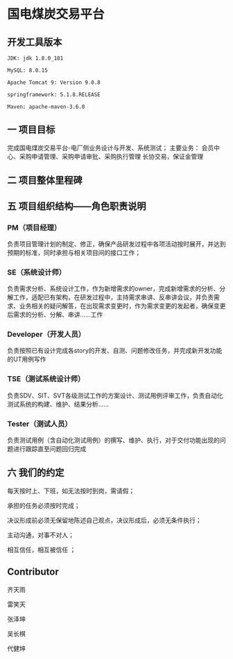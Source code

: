 # 国电煤炭交易平台

## 开发工具版本
```
JDK: jdk 1.8.0_181

MySQL: 8.0.15

Apache Tomcat 9: Version 9.0.8

springframework: 5.1.8.RELEASE

Maven: apache-maven-3.6.0
```

## 一 项目目标

完成国电煤炭交易平台-电厂侧业务设计与开发、系统测试；
主要业务：
会员中心、采购申请管理、采购申请审批、采购执行管理
长协交易，保证金管理


## 二 项目整体里程碑


## 五 项目组织结构——角色职责说明

### PM（项目经理）
负责项目管理计划的制定、修正，确保产品研发过程中各项活动按时展开，并达到预期的标准，同时承担与相关项目间的接口工作；

### SE（系统设计师）
负责需求分析、系统设计工作，作为新增需求的owner，完成新增需求的分析、分解工作，适配已有架构，在研发过程中，主持需求串讲、反串讲会议，并负责需求、业务相关的疑问解答，在出现需求变更时，作为需求变更的发起者，确保变更后需求的分析、分解、串讲……工作

### Developer（开发人员）
负责按照已有设计完成各story的开发、自测、问题修改任务，并完成新开发功能的UT用例写作

### TSE（测试系统设计师）
负责SDV、SIT、SVT各级测试工作的方案设计、测试用例评审工作，负责自动化测试系统的构建、维护、结果分析……

### Tester（测试人员）
负责测试用例（含自动化测试用例）的撰写、维护、执行，对于交付功能出现的问题进行跟踪直至问题回归完成

## 六 我们的约定
每天按时上、下班，如无法按时到岗，需请假；

承担的任务必须按时完成；

决议形成前必须无保留地陈述自己观点，决议形成后，必须无条件执行；

主动沟通，对事不对人；

相互信任，相互被信任 ；


## Contributor

齐天雨

雷笑天

张泽坤

吴长棋

代健坤
